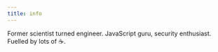 ```yaml
---
title: info
---
```


Former scientist turned engineer.
JavaScript guru, security enthusiast.
Fuelled by lots of ☕.
<!-- I'm a former academic who became an engineer in order to be a part of one of the most innovative industries in history. -->